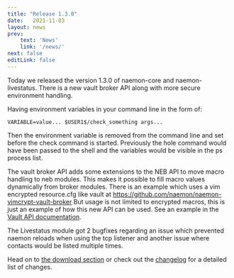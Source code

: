 ```yaml
---
title: "Release 1.3.0"
date:   2021-11-03
layout: news
prev:
    text: 'News'
    link: '/news/'
next: false
editLink: false
---
```


Today we released the version 1.3.0 of naemon-core and naemon-livestatus. There
is a new vault broker API along with more secure environment handling.

Having environment variables in your command line in the form of:

`VARIABLE=value... $USER1$/check_something args...`

Then the environment variable is removed from the command line and set before
the check command is started. Previously the hole command would have been
passed to the shell and the variables would be visible in the ps process list.

The vault broker API adds some extensions to the NEB API to move macro handling
to neb modules. This makes it possible to fill macro values dynamically from
broker modules. There is an example which uses a vim encrypted resource.cfg like
vault at https://github.com/naemon/naemon-vimcrypt-vault-broker
But usage is not limited to encrypted macros, this is just an example of how this
new API can be used.
See an example in the [Vault API documentation](/documentation/developer/neb_broker.html).

The Livestatus module got 2 bugfixes regarding an issue which prevented naemon
reloads when using the tcp listener and another issue where contacts would be
listed multiple times.

Head on to [the download section](/download) or check out the [changelog](/documentation/usersguide/whatsnew) for
a detailed list of changes.
